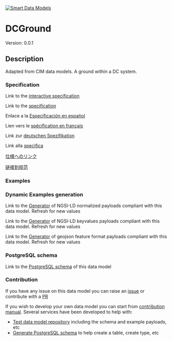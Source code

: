 [![Smart Data Models](https://smartdatamodels.org/wp-content/uploads/2022/01/SmartDataModels_logo.png "Logo")](https://smartdatamodels.org)
# DCGround
Version: 0.0.1

## Description 

Adapted from CIM data models. A ground within a DC system.
### Specification

Link to the [interactive specification](https://swagger.lab.fiware.org/?url=https://smart-data-models.github.io/dataModel.EnergyCIM/DCGround/swagger.yaml)

Link to the [specification](https://github.com/smart-data-models/dataModel.EnergyCIM/blob/master/DCGround/doc/spec.md)

Enlace a la [Especificación en español](https://github.com/smart-data-models/dataModel.EnergyCIM/blob/master/DCGround/doc/spec_ES.md)

Lien vers le [spécification en français](https://github.com/smart-data-models/dataModel.EnergyCIM/blob/master/DCGround/doc/spec_FR.md)

Link zur [deutschen Spezifikation](https://github.com/smart-data-models/dataModel.EnergyCIM/blob/master/DCGround/doc/spec_DE.md)

Link alla [specifica](https://github.com/smart-data-models/dataModel.EnergyCIM/blob/master/DCGround/doc/spec_IT.md)

[仕様へのリンク](https://github.com/smart-data-models/dataModel.EnergyCIM/blob/master/DCGround/doc/spec_JA.md)

[链接到规范](https://github.com/smart-data-models/dataModel.EnergyCIM/blob/master/DCGround/doc/spec_ZH.md)
### Examples
### Dynamic Examples generation

Link to the [Generator](https://smartdatamodels.org/extra/ngsi-ld_generator.php?schemaUrl=https://raw.githubusercontent.com/smart-data-models/dataModel.EnergyCIM/master/DCGround/schema.json&email=info@smartdatamodels.org) of NGSI-LD normalized payloads compliant with this data model. Refresh for new values

Link to the [Generator](https://smartdatamodels.org/extra/ngsi-ld_generator_keyvalues.php?schemaUrl=https://raw.githubusercontent.com/smart-data-models/dataModel.EnergyCIM/master/DCGround/schema.json&email=info@smartdatamodels.org) of NGSI-LD keyvalues payloads compliant with this data model. Refresh for new values

Link to the [Generator](https://smartdatamodels.org/extra/geojson_features_generator.php?schemaUrl=https://raw.githubusercontent.com/smart-data-models/dataModel.EnergyCIM/master/DCGround/schema.json&email=info@smartdatamodels.org) of geojson feature format payloads compliant with this data model. Refresh for new values
### PostgreSQL schema

Link to the [PostgreSQL schema](https://smart-data-models.github.io/dataModel.EnergyCIM/DCGround/schema.sql) of this data model
### Contribution

 If you have any issue on this data model you can raise an [issue](https://github.com/smart-data-models/dataModel.EnergyCIM/issues)  or contribute with a [PR](https://github.com/smart-data-models/dataModel.EnergyCIM/pulls)

 If you wish to develop your own data model you can start from [contribution manual](https://bit.ly/contribution_manual). Several services have been developed to help with: 
 - [Test data model repository](https://smartdatamodels.org/index.php/data-models-contribution-api/) including the schema and example payloads, etc
 - [Generate PostgreSQL schema](https://smartdatamodels.org/index.php/sql-service/) to help create a table, create type, etc